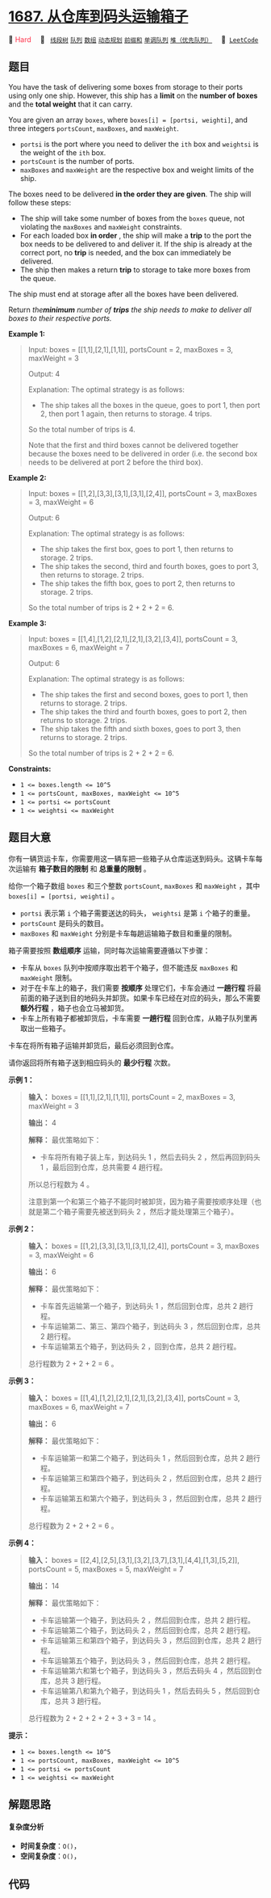 # [1687. 从仓库到码头运输箱子](https://leetcode.com/problems/delivering-boxes-from-storage-to-ports)

🔴 <font color=#ff334b>Hard</font>&emsp; 🔖&ensp; [`线段树`](/tag/segment-tree.md) [`队列`](/tag/queue.md) [`数组`](/tag/array.md) [`动态规划`](/tag/dynamic-programming.md) [`前缀和`](/tag/prefix-sum.md) [`单调队列`](/tag/monotonic-queue.md) [`堆（优先队列）`](/tag/heap-priority-queue.md)&emsp; 🔗&ensp;[`LeetCode`](https://leetcode.com/problems/delivering-boxes-from-storage-to-ports)

## 题目

You have the task of delivering some boxes from storage to their ports using
only one ship. However, this ship has a **limit** on the **number of boxes**
and the **total weight** that it can carry.

You are given an array `boxes`, where `boxes[i] = [ports​​i​, weighti]`, and
three integers `portsCount`, `maxBoxes`, and `maxWeight`.

  * `ports​​i` is the port where you need to deliver the `ith` box and `weightsi` is the weight of the `ith` box.
  * `portsCount` is the number of ports.
  * `maxBoxes` and `maxWeight` are the respective box and weight limits of the ship.

The boxes need to be delivered **in the order they are given**. The ship will
follow these steps:

  * The ship will take some number of boxes from the `boxes` queue, not violating the `maxBoxes` and `maxWeight` constraints.
  * For each loaded box **in order** , the ship will make a **trip** to the port the box needs to be delivered to and deliver it. If the ship is already at the correct port, no **trip** is needed, and the box can immediately be delivered.
  * The ship then makes a return **trip** to storage to take more boxes from the queue.

The ship must end at storage after all the boxes have been delivered.

Return _the**minimum** number of **trips** the ship needs to make to deliver
all boxes to their respective ports._



**Example 1:**

> Input: boxes = [[1,1],[2,1],[1,1]], portsCount = 2, maxBoxes = 3, maxWeight = 3
> 
> Output: 4
> 
> Explanation: The optimal strategy is as follows: 
> - The ship takes all the boxes in the queue, goes to port 1, then port 2, then port 1 again, then returns to storage. 4 trips.
> 
> So the total number of trips is 4.
> 
> Note that the first and third boxes cannot be delivered together because the boxes need to be delivered in order (i.e. the second box needs to be delivered at port 2 before the third box).

**Example 2:**

> Input: boxes = [[1,2],[3,3],[3,1],[3,1],[2,4]], portsCount = 3, maxBoxes = 3, maxWeight = 6
> 
> Output: 6
> 
> Explanation: The optimal strategy is as follows: 
> - The ship takes the first box, goes to port 1, then returns to storage. 2 trips.
> - The ship takes the second, third and fourth boxes, goes to port 3, then returns to storage. 2 trips.
> - The ship takes the fifth box, goes to port 2, then returns to storage. 2 trips.
> 
> So the total number of trips is 2 + 2 + 2 = 6.

**Example 3:**

> Input: boxes = [[1,4],[1,2],[2,1],[2,1],[3,2],[3,4]], portsCount = 3, maxBoxes = 6, maxWeight = 7
> 
> Output: 6
> 
> Explanation: The optimal strategy is as follows:
> - The ship takes the first and second boxes, goes to port 1, then returns to storage. 2 trips.
> - The ship takes the third and fourth boxes, goes to port 2, then returns to storage. 2 trips.
> - The ship takes the fifth and sixth boxes, goes to port 3, then returns to storage. 2 trips.
> 
> So the total number of trips is 2 + 2 + 2 = 6.

**Constraints:**

  * `1 <= boxes.length <= 10^5`
  * `1 <= portsCount, maxBoxes, maxWeight <= 10^5`
  * `1 <= ports​​i <= portsCount`
  * `1 <= weightsi <= maxWeight`


## 题目大意

你有一辆货运卡车，你需要用这一辆车把一些箱子从仓库运送到码头。这辆卡车每次运输有 **箱子数目的限制**  和 **总重量的限制**  。

给你一个箱子数组 `boxes` 和三个整数 `portsCount`, `maxBoxes` 和 `maxWeight` ，其中 `boxes[i] =
[ports​​i​, weighti]` 。

  * `ports​​i` 表示第 `i` 个箱子需要送达的码头， `weightsi` 是第 `i` 个箱子的重量。
  * `portsCount` 是码头的数目。
  * `maxBoxes` 和 `maxWeight` 分别是卡车每趟运输箱子数目和重量的限制。

箱子需要按照 **数组顺序**  运输，同时每次运输需要遵循以下步骤：

  * 卡车从 `boxes` 队列中按顺序取出若干个箱子，但不能违反 `maxBoxes` 和 `maxWeight` 限制。
  * 对于在卡车上的箱子，我们需要 **按顺序**  处理它们，卡车会通过 **一趟行程**  将最前面的箱子送到目的地码头并卸货。如果卡车已经在对应的码头，那么不需要 **额外行程**  ，箱子也会立马被卸货。
  * 卡车上所有箱子都被卸货后，卡车需要 **一趟行程**  回到仓库，从箱子队列里再取出一些箱子。

卡车在将所有箱子运输并卸货后，最后必须回到仓库。

请你返回将所有箱子送到相应码头的 **最少行程**  次数。



**示例 1：**

> 
> 
> 
> 
> 
> **输入：** boxes = [[1,1],[2,1],[1,1]], portsCount = 2, maxBoxes = 3, maxWeight = 3
> 
> **输出：** 4
> 
> **解释：** 最优策略如下：
> - 卡车将所有箱子装上车，到达码头 1 ，然后去码头 2 ，然后再回到码头 1 ，最后回到仓库，总共需要 4 趟行程。
> 
> 所以总行程数为 4 。
> 
> 注意到第一个和第三个箱子不能同时被卸货，因为箱子需要按顺序处理（也就是第二个箱子需要先被送到码头 2 ，然后才能处理第三个箱子）。
> 
> 

**示例 2：**

> 
> 
> 
> 
> 
> **输入：** boxes = [[1,2],[3,3],[3,1],[3,1],[2,4]], portsCount = 3, maxBoxes = 3, maxWeight = 6
> 
> **输出：** 6
> 
> **解释：** 最优策略如下：
> - 卡车首先运输第一个箱子，到达码头 1 ，然后回到仓库，总共 2 趟行程。
> - 卡车运输第二、第三、第四个箱子，到达码头 3 ，然后回到仓库，总共 2 趟行程。
> - 卡车运输第五个箱子，到达码头 2 ，回到仓库，总共 2 趟行程。
> 
> 总行程数为 2 + 2 + 2 = 6 。
> 
> 

**示例 3：**

> 
> 
> 
> 
> 
> **输入：** boxes = [[1,4],[1,2],[2,1],[2,1],[3,2],[3,4]], portsCount = 3, maxBoxes = 6, maxWeight = 7
> 
> **输出：** 6
> 
> **解释：** 最优策略如下：
> - 卡车运输第一和第二个箱子，到达码头 1 ，然后回到仓库，总共 2 趟行程。
> - 卡车运输第三和第四个箱子，到达码头 2 ，然后回到仓库，总共 2 趟行程。
> - 卡车运输第五和第六个箱子，到达码头 3 ，然后回到仓库，总共 2 趟行程。
> 
> 总行程数为 2 + 2 + 2 = 6 。
> 
> 

**示例 4：**

> 
> 
> 
> 
> 
> **输入：** boxes = [[2,4],[2,5],[3,1],[3,2],[3,7],[3,1],[4,4],[1,3],[5,2]], portsCount = 5, maxBoxes = 5, maxWeight = 7
> 
> **输出：** 14
> 
> **解释：** 最优策略如下：
> - 卡车运输第一个箱子，到达码头 2 ，然后回到仓库，总共 2 趟行程。
> - 卡车运输第二个箱子，到达码头 2 ，然后回到仓库，总共 2 趟行程。
> - 卡车运输第三和第四个箱子，到达码头 3 ，然后回到仓库，总共 2 趟行程。
> - 卡车运输第五个箱子，到达码头 3 ，然后回到仓库，总共 2 趟行程。
> - 卡车运输第六和第七个箱子，到达码头 3 ，然后去码头 4 ，然后回到仓库，总共 3 趟行程。
> - 卡车运输第八和第九个箱子，到达码头 1 ，然后去码头 5 ，然后回到仓库，总共 3 趟行程。
> 
> 总行程数为 2 + 2 + 2 + 2 + 3 + 3 = 14 。
> 
> 



**提示：**

  * `1 <= boxes.length <= 10^5`
  * `1 <= portsCount, maxBoxes, maxWeight <= 10^5`
  * `1 <= ports​​i <= portsCount`
  * `1 <= weightsi <= maxWeight`


## 解题思路

#### 复杂度分析

- **时间复杂度**：`O()`，
- **空间复杂度**：`O()`，

## 代码

```javascript

```